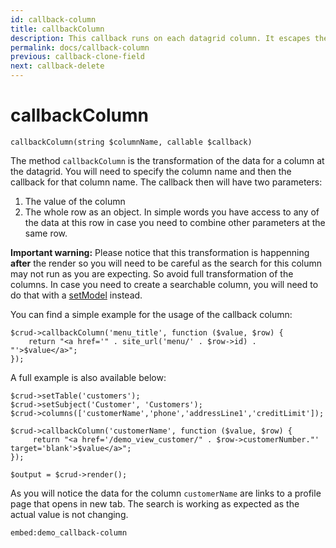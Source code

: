 ```yaml
---
id: callback-column
title: callbackColumn
description: This callback runs on each datagrid column. It escapes the auto column value and runs the callback. 
permalink: docs/callback-column
previous: callback-clone-field
next: callback-delete
---
```


# callbackColumn

<pre><code class="language-php">callbackColumn(string $columnName, callable $callback)</code></pre>
The method <code>callbackColumn</code> is the transformation of the data for a column at the datagrid. You will need to specify the column name and then the callback for that column name. The callback then will have two parameters:
<ol>
 	<li>The value of the column</li>
 	<li>The whole row as an object. In simple words you have access to any of the data at this row in case you need to combine other parameters at the same row.</li>
</ol>
<strong>Important warning:</strong> Please notice that this transformation is happenning <strong>after</strong> the render so you will need to be careful as the search for this column may not run as you are expecting. So avoid full transformation of the columns. In case you need to create a searchable column, you will need to do that with a <a href="/enterprise/api-and-function-list/setModel">setModel</a> instead.

You can find a simple example for the usage of the callback column:
<pre><code class="language-php">$crud-&gt;callbackColumn('menu_title', function ($value, $row) {
    return "&lt;a href='" . site_url('menu/' . $row-&gt;id) . "'&gt;$value&lt;/a&gt;";
});</code></pre>
A full example is also available below:
<pre><code class="language-php">$crud-&gt;setTable('customers');
$crud-&gt;setSubject('Customer', 'Customers');
$crud-&gt;columns(['customerName','phone','addressLine1','creditLimit']);

$crud-&gt;callbackColumn('customerName', function ($value, $row) {
     return "&lt;a href='/demo_view_customer/" . $row-&gt;customerNumber."' target='blank'&gt;$value&lt;/a&gt;";
});

$output = $crud-&gt;render();</code></pre>
As you will notice the data for the column <code>customerName</code> are links to a profile page that opens in new tab. The search is working as expected as the actual value is not changing.

`embed:demo_callback-column`